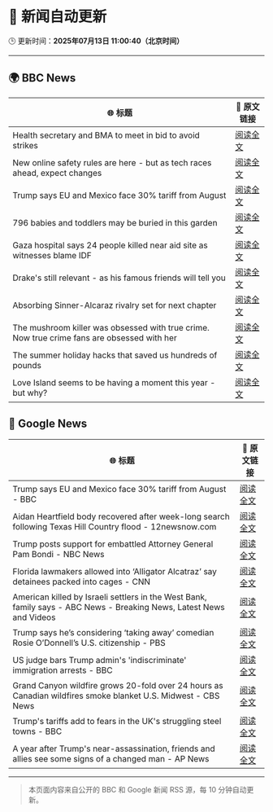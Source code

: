 # 🧠 新闻自动更新

🕒 更新时间：**2025年07月13日 11:00:40（北京时间）**

---

## 🌍 BBC News

| 🌐 标题 | 🔗 原文链接 |
|--------|-------------|
| Health secretary and BMA to meet in bid to avoid strikes | [阅读全文](https://www.bbc.com/news/articles/c4g8xq0e928o) |
| New online safety rules are here - but as tech races ahead, expect changes | [阅读全文](https://www.bbc.com/news/articles/cj0mn7gmpplo) |
| Trump says EU and Mexico face 30% tariff from August | [阅读全文](https://www.bbc.com/news/articles/cyvj13d9ylpo) |
| 796 babies and toddlers may be buried in this garden | [阅读全文](https://www.bbc.com/news/articles/cpwqnwrkd1go) |
| Gaza hospital says 24 people killed near aid site as witnesses blame IDF | [阅读全文](https://www.bbc.com/news/articles/cp90v2ng70yo) |
| Drake's still relevant - as his famous friends will tell you | [阅读全文](https://www.bbc.com/news/articles/c20wl50wqq5o) |
| Absorbing Sinner-Alcaraz rivalry set for next chapter | [阅读全文](https://www.bbc.com/sport/tennis/articles/cn0qzpl9yk4o) |
| The mushroom killer was obsessed with true crime. Now true crime fans are obsessed with her | [阅读全文](https://www.bbc.com/news/articles/c0m8glx2zleo) |
| The summer holiday hacks that saved us hundreds of pounds | [阅读全文](https://www.bbc.com/news/articles/c4g84nrlvv7o) |
| Love Island seems to be having a moment this year - but why? | [阅读全文](https://www.bbc.com/news/articles/cnvmmp34yq5o) |

## 📰 Google News

| 🌐 标题 | 🔗 原文链接 |
|--------|-------------|
| Trump says EU and Mexico face 30% tariff from August - BBC | [阅读全文](https://news.google.com/rss/articles/CBMiWkFVX3lxTE1VMEFaSVV1VERUMnJ5OFlzcm5Va1BRMGdKalgyVnJ0em94T0RmOTdWZmxndXJoNlF1dk96X2ljMHdfZ29qMHMzRjBxUUp2V0xHZUZ0c3NpMEdGUdIBX0FVX3lxTE4yTG53SGJoQllFSS1BMGtuU0ZyMHEtaVYxM0d5dUJ3V19RR3RhbUhrZEhMamhPNnF2YWQtYXJkelZEOFRSdTFEbmhsYzZERmp5aWxFRGZWTnRIbmItdkJJ?oc=5) |
| Aidan Heartfield body recovered after week-long search following Texas Hill Country flood - 12newsnow.com | [阅读全文](https://news.google.com/rss/articles/CBMijgJBVV95cUxPSmJhdWJ2TkcwUDBsbmRRNkdQRFdtSnRaaUxQZUVZNEg5ZjhtM0VxbEo0cDJVd3EyalNKR3dUTHRwck9pZmdIX3Q4d1JtNlFVVmk1Vm9NWVBiVEpGdGRWMU5lN0hoUVJuU2N1NnVyRXFZWjFQdzkyWWtWdk5ZMjJEWTN3UGtDOUJSVEdaRUZ5M2lxc0dlcU42TmRDekJTV1Y3SWEydHlQUGpaUjliQmFIVWlnSnVVTXdGbGxMR2JfYWRVYUJlNnBBRjcwX3k0SVBTekU1NW9MNlpBZTBWV2ZPRU9KelV5ZDNCR1ExSkJzV01lTGpBeUVvV1ZHdUFlczNMZkktT2VGMlNnN3NQRkE?oc=5) |
| Trump posts support for embattled Attorney General Pam Bondi - NBC News | [阅读全文](https://news.google.com/rss/articles/CBMivgFBVV95cUxON1ZYZkUtOE05LURxeFpCYXFjQURoWnVuOVlJTEUtcGpxMlNILWJOWDh2SVQzSUFyV3NObTNqeGd3d2hfX0ZldEJKb1dYdXNxTnhaSVhFeDFwNXB4eFdlaFlsOUNwbG1EX3BnbU1KUzZBaG9vSjJuZVZmbXREdkZUS3VWcW4xZnZDenl1SDBFeElSU1JvTENfX3RlbkxLekphLWptS2ZmNjF0SnJ0OEVnb3QwV1JRMndBUzFqVUlR0gFWQVVfeXFMUC1sSjBBU08tenVRUVpBNDhwOEdQUGp2THhyYmVZT0RUSE5TelU5WUtNSzlFZ012d3pmWnN1aUwwZi1SbmJ4dnAzNXpRX0xHZm5oZGVqZEE?oc=5) |
| Florida lawmakers allowed into ‘Alligator Alcatraz’ say detainees packed into cages - CNN | [阅读全文](https://news.google.com/rss/articles/CBMigwFBVV95cUxONUJNQ0pxS0xva280WmtWZ0drWnlCOEhHalF3OWx2OU9aZ2Y2ZmtJR0FQc1J5cTZzek9qTWUzd2tQR29vQ2VFQ1JBY1o2XzE5N2E1M18tTnFZTFVxa3h2eGhYYkJCbXlZY0h3QTFuekhHd0hZZEg0cXhpeDFYclJtak5RWdIBiAFBVV95cUxOekNZdW1XSTVwTUp6NDh2VmRuZndrMF9HTmhuZTVVMmNVTEY5NjJyc3l0Njg3cDBXekloSmhjb3RvaERkMTdPd0htQUJjLUNhT24tM25BSGtfbXFqTkZPYWRvVzVvaHNqbWIwaFJaMFI2Qk42Ul9VNGI0Q2pjdXAzM1Z3aURfT1R2?oc=5) |
| American killed by Israeli settlers in the West Bank, family says - ABC News - Breaking News, Latest News and Videos | [阅读全文](https://news.google.com/rss/articles/CBMiqAFBVV95cUxQRHVrRkZ4c3QySXlrcmJpRWdGb0JwcWhqb0ZQck5WcWNKTnRxeWZLb3pIc3JOMmd3cXFneFMyaFJQbFpsQnBDTnUtaVdsN1Z5S1d3emF6RVNQa25ZQUZUdXhMVXRGejAycnJkMXU0Q0RTWUZUdGFzNXZRWWpiVS1pN1QtNGFoMTM5bnJUZGFDeDlScUhUTnNrdEJtYTB3WEhxRUpnX0U1ZDXSAa4BQVVfeXFMUFhybWxJYmMyT1Q5c09ERHg5QjJMUUJ6TFF5TGY0UEphTy1DT3hfR19Zc0VqQ0lXT3ZUdHJIMk1xc3dwUTNIWHhpd2Y4TE9VTjBBbmV3MjBMVHE2ZXhNNmtvS3V1OHZWQS1acXNCZzh4eGJaektFUWd4SThSbTRweTNMTGRjbzl1cE1TZVFEVUNYUnAtM1N6cXE5Tldpc0pnOXo4aG5xaDBpWTNFVTVB?oc=5) |
| Trump says he’s considering ‘taking away’ comedian Rosie O’Donnell’s U.S. citizenship - PBS | [阅读全文](https://news.google.com/rss/articles/CBMiuAFBVV95cUxNZkMxZHFOaFAxeDlzdjVRVmdpeXVqZm5hdkxpVWNDU0hjNnk5WlZsdWJmSlZleUFjTGQ3TEUxRHByRjlIbEFvLWEwWHhaZGpVdU9JNldPUDl2U1dmZzJHMVFpaW9jU2E1UEtNQ3NoM1NhTHczblcwTEx5bU03SWtMRy0zUG1JREpKT1l1ang2QlVfbl9ndm5SU0llUFZtdklRMEdUWk9mS09LTzFFUm54Uk9oQmZLVjJL0gG-AUFVX3lxTE0xY1FrNDNIRFBtN1VQUy1tR0V3dTlTTGFsRHZldlo3LVo0SWtFMmY5NURhaFlhRldYVzV4UnVVVDdjSXM1VVQzQm1OQ0JRV1B2N2pNZzV2a1JhcTF0U3NxUHltUXFnZ0lPTm1xLVo2MGcxODFmbFJqbEcyXzJ5VUpMVlllSGFaeWQ5VHV5YWhyUWRXQUhTQUZ2d28xb19ETFRya3J0TWJ2MGMzN3FNdjVfazZibXpEMDlHMjRjQXc?oc=5) |
| US judge bars Trump admin's 'indiscriminate' immigration arrests - BBC | [阅读全文](https://news.google.com/rss/articles/CBMiWkFVX3lxTE5LRWF6M2NwX0FzZ3NiSVZOdG9kMmdnMzNiUWNrbENkaG14eTFSeTNTZl9TSENWRVkzTXBhbFc3V09PYVdyWC1jdnBkaE9hZldnUTJrYjNpaVRwQdIBX0FVX3lxTE1ISUExSlVQU2p2cWdwei1ieUtTaDUzQTYwekhWeHFsRndlSG1mMnlMRGM1eWVjR2pKYV83T2RIQl9FbElVLVBfQ1FURFVVdHFRcFhvNFBXMTlBYXVSYWhB?oc=5) |
| Grand Canyon wildfire grows 20-fold over 24 hours as Canadian wildfires smoke blanket U.S. Midwest - CBS News | [阅读全文](https://news.google.com/rss/articles/CBMihgFBVV95cUxQQ1I1OHM3M21GeEo1ZFdaN2JCX0IxZDNkN3BMUVRycVQtSXJHbEJfZlNlck1TVUNmTzllS2NrVTlNS1ZLV2dLWTlocDNHbkpfTmxreHVwWHFuaEJBd3k2czZkQTRRUkJlRWRtTHBYTXVIaWFnT0JvLWZNNkdkdlZxU2VUZV9id9IBiwFBVV95cUxQMjJQSDR6ZEliMWhoeGE2OUlhU1ZRdldwU2U5Z296OWJmVXJRSUJXNTU0U2FZcXZLQXFMbWp2VzNBbUNFVy02dy1SSXRHeXFxZEVrZGtaNFdEeVJuTHhSdFNxOUxocE40Tkl3dUZHY01pQkNwVkNTaVJocnJYZVR1MGRSZVI4dU1kZm9B?oc=5) |
| Trump's tariffs add to fears in the UK's struggling steel towns - BBC | [阅读全文](https://news.google.com/rss/articles/CBMiWkFVX3lxTE1tOHA4Z3VrRG10N2o5RW1VaWJKVWJjM3d1cFJzWXNqRzFleXVaVFhzZUV5Z19GY0VDRnQxWmE1Z3h3QmtCVWN2SW9WelhNOFhwS1g3V1htNWcwd9IBX0FVX3lxTFBPUHh0a1dYVXh1S2w2enBVR2VEbi1BWFpvclBZTkF1TnVSZUdQSzN4V2pONGhfamhRUTRIS0sxbTc1eWRqM1QzY3o2RVBENFI2LUtBMEI2MXR3THFUdFZr?oc=5) |
| A year after Trump's near-assassination, friends and allies see some signs of a changed man - AP News | [阅读全文](https://news.google.com/rss/articles/CBMinwFBVV95cUxOcFZ6MHNKUFY0cHM4UmtMUDBfdWNndzFwc2h0Q3VEQTJKcVdMTkRRc2JOUjE3ZEZMU256QWdsVXpTVUgwU2k1dU1QMUVoSDhWOEZPRU93dENTQW9TRFNySm5kMnFhS0ItTlpwNFVjd25JZXJ5eExRYnZIYUp5WkRFdVhlSnpxMFJxM01iYXE5YlJuNVFZcW44dkNBOC1mbWs?oc=5) |

---
> 本页面内容来自公开的 BBC 和 Google 新闻 RSS 源，每 10 分钟自动更新。